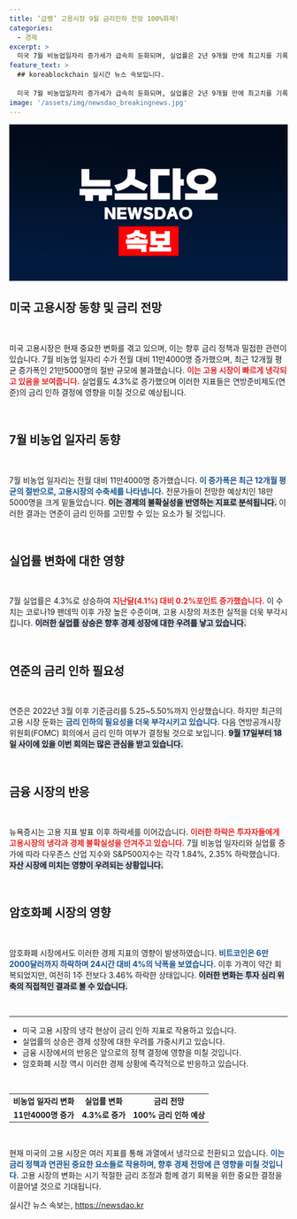 ```yaml
---
title: ‘급랭’ 고용시장 9월 금리인하 전망 100%화제!
categories:
  - 경제
excerpt: >
  미국 7월 비농업일자리 증가세가 급속히 둔화되며, 실업률은 2년 9개월 만에 최고치를 기록했습니다. 이런 고용시장 냉각이 연준의 금리 인하 논의를 가열시키고 있지만, 경기침체 우려로 자산시장은 혼조세를 보이고 있습니다.
feature_text: >
  ## koreablockchain 실시간 뉴스 속보입니다.

  미국 7월 비농업일자리 증가세가 급속히 둔화되며, 실업률은 2년 9개월 만에 최고치를 기록했습니다. 이런 고용시장 냉각이 연준의 금리 인하 논의를 가열시키고 있지만, 경기침체 우려로 자산시장은 혼조세를 보이고 있습니다.
image: '/assets/img/newsdao_breakingnews.jpg'
---
```


<p><img src="/assets/img/newsdao_breakingnews.jpg" alt="koreablockchain 속보" /></p>

<h2 data-ke-size="size26">미국 고용시장 동향 및 금리 전망</h2>

<p data-ke-size="size16">&nbsp;</p>

<p>미국 고용시장은 현재 중요한 변화를 겪고 있으며, 이는 향후 금리 정책과 밀접한 관련이 있습니다. 7월 비농업 일자리 수가 전월 대비 11만4000명 증가했으며, 최근 12개월 평균 증가폭인 21만5000명의 절반 규모에 불과했습니다. <b><span style="color: #ee2323;">이는 고용 시장이 빠르게 냉각되고 있음을 보여줍니다.</span></b> 실업률도 4.3%로 증가했으며 이러한 지표들은 연방준비제도(연준)의 금리 인하 결정에 영향을 미칠 것으로 예상됩니다. </p>

<p data-ke-size="size16">&nbsp;</p>

<h2 data-ke-size="size26">7월 비농업 일자리 동향</h2>

<p data-ke-size="size16">&nbsp;</p>

<p>7월 비농업 일자리는 전월 대비 11만4000명 증가했습니다. <b><span style="color: #1a5490;">이 증가폭은 최근 12개월 평균의 절반으로, 고용시장의 수축세를 나타냅니다.</span></b> 전문가들이 전망한 예상치인 18만5000명을 크게 밑돌았습니다. <b><span style="background-color: #21538527;">이는 경제의 불확실성을 반영하는 지표로 분석됩니다.</span></b> 이러한 결과는 연준이 금리 인하를 고민할 수 있는 요소가 될 것입니다. </p>

<p data-ke-size="size16">&nbsp;</p>

<h2 data-ke-size="size26">실업률 변화에 대한 영향</h2>

<p data-ke-size="size16">&nbsp;</p>

<p>7월 실업률은 4.3%로 상승하여 <b><span style="color: #ee2323;">지난달(4.1%) 대비 0.2%포인트 증가했습니다.</span></b> 이 수치는 코로나19 팬데믹 이후 가장 높은 수준이며, 고용 시장의 저조한 실적을 더욱 부각시킵니다. <b><span style="background-color: #21538527;">이러한 실업률 상승은 향후 경제 성장에 대한 우려를 낳고 있습니다.</span></b>  </p>

<p data-ke-size="size16">&nbsp;</p>

<h2 data-ke-size="size26">연준의 금리 인하 필요성</h2>

<p data-ke-size="size16">&nbsp;</p>

<p>연준은 2022년 3월 이후 기준금리를 5.25~5.50%까지 인상했습니다. 하지만 최근의 고용 시장 둔화는 <b><span style="color: #1a5490;">금리 인하의 필요성을 더욱 부각시키고 있습니다.</span></b> 다음 연방공개시장위원회(FOMC) 회의에서 금리 인하 여부가 결정될 것으로 보입니다. <b><span style="background-color: #21538527;">9월 17일부터 18일 사이에 있을 이번 회의는 많은 관심을 받고 있습니다.</span></b> </p>

<p data-ke-size="size16">&nbsp;</p>

<h2 data-ke-size="size26">금융 시장의 반응</h2>

<p data-ke-size="size16">&nbsp;</p>

<p>뉴욕증시는 고용 지표 발표 이후 하락세를 이어갔습니다. <b><span style="color: #ee2323;">이러한 하락은 투자자들에게 고용시장의 냉각과 경제 불확실성을 안겨주고 있습니다.</span></b> 7월 비농업 일자리와 실업률 증가에 따라 다우존스 산업 지수와 S&amp;P500지수는 각각 1.84%, 2.35% 하락했습니다. <b><span style="background-color: #21538527;">자산 시장에 미치는 영향이 우려되는 상황입니다.</span></b> </p>

<p data-ke-size="size16">&nbsp;</p>

<h2 data-ke-size="size26">암호화폐 시장의 영향</h2>

<p data-ke-size="size16">&nbsp;</p>

<p>암호화폐 시장에서도 이러한 경제 지표의 영향이 발생하였습니다. <b><span style="color: #1a5490;">비트코인은 6만2000달러까지 하락하며 24시간 대비 4%의 낙폭을 보였습니다.</span></b> 이후 가격이 약간 회복되었지만, 여전히 1주 전보다 3.46% 하락한 상태입니다. <b><span style="background-color: #21538527;">이러한 변화는 투자 심리 위축의 직접적인 결과로 볼 수 있습니다.</span></b> </p>

<p data-ke-size="size16">&nbsp;</p>

<hr>

<ul>
    <li>미국 고용 시장의 냉각 현상이 금리 인하 지표로 작용하고 있습니다.</li>
    <li>실업률의 상승은 경제 성장에 대한 우려를 가중시키고 있습니다.</li>
    <li>금융 시장에서의 반응은 앞으로의 정책 결정에 영향을 미칠 것입니다.</li>
    <li>암호화폐 시장 역시 이러한 경제 상황에 즉각적으로 반응하고 있습니다.</li>
</ul>

<p data-ke-size="size16">&nbsp;</p>

<table style="width: 100%; border-collapse: collapse;">
    <tr>
        <td style="text-align: center; height: 17px;"><b>비농업 일자리 변화</b></td>
        <td style="text-align: center; height: 17px;"><b>실업률 변화</b></td>
        <td style="text-align: center; height: 17px;"><b>금리 전망</b></td>
    </tr>
    <tr>
        <td style="text-align: center; height: 17px;"><b>11만4000명 증가</b></td>
        <td style="text-align: center; height: 17px;"><b>4.3%로 증가</b></td>
        <td style="text-align: center; height: 17px;"><b>100% 금리 인하 예상</b></td>
    </tr>
</table>

<p data-ke-size="size16">&nbsp;</p>

<p>현재 미국의 고용 시장은 여러 지표를 통해 과열에서 냉각으로 전환되고 있습니다. <b><span style="color: #1a5490;">이는 금리 정책과 연관된 중요한 요소들로 작용하며, 향후 경제 전망에 큰 영향을 미칠 것입니다.</span></b> 고용 시장의 변화는 시기 적절한 금리 조정과 함께 경기 회복을 위한 중요한 결정을 이끌어낼 것으로 기대됩니다.</p>
실시간 뉴스 속보는, <a href="https://newsdao.kr" rel="dofollow">https://newsdao.kr</a>


